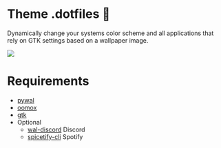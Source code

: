 # Theme .dotfiles :nail_care:
Dynamically change your systems color scheme and all applications that rely on GTK settings based on a wallpaper image.

<img src="https://raw.githubusercontent.com/bukovyn/theme/main/img/themes.png"></img> 

# Requirements
- [pywal](https://github.com/dylanaraps/pywal)
- [oomox](https://github.com/themix-project/oomox)
- [gtk](https://www.gtk.org/)
- Optional
  - [wal-discord](https://github.com/guglicap/wal-discord) Discord
  - [spicetify-cli](https://github.com/khanhas/spicetify-cli) Spotify
